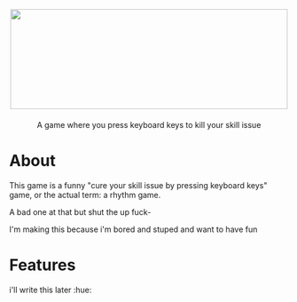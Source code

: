 <div align="center"> <img src="https://media.discordapp.net/attachments/782707705792954388/941561306077609984/logo.png" width=500 height=180 align="center"></div>
ㅤ
<div align="center">A game where you press keyboard keys to kill your skill issue</div>

# About
This game is a funny "cure your skill issue by pressing keyboard keys" game, or the actual term: a rhythm game.

A bad one at that but shut the up fuck-

I'm making this because i'm bored and stuped and want to have fun

# Features

i'll write this later :hue:
